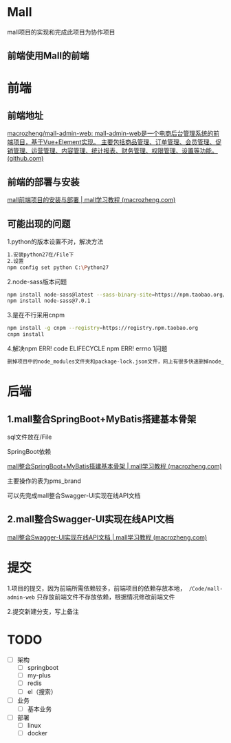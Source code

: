 # Mall

mall项目的实现和完成此项目为协作项目

## 前端使用Mall的前端

# 前端

## 前端地址

[macrozheng/mall-admin-web: mall-admin-web是一个电商后台管理系统的前端项目，基于Vue+Element实现。 主要包括商品管理、订单管理、会员管理、促销管理、运营管理、内容管理、统计报表、财务管理、权限管理、设置等功能。 (github.com)](https://github.com/macrozheng/mall-admin-web)

## 前端的部署与安装

[mall前端项目的安装与部署 | mall学习教程 (macrozheng.com)](https://www.macrozheng.com/mall/deploy/mall_deploy_web.html#windows下的安装及部署)

## 可能出现的问题

1.python的版本设置不对，解决方法

~~~bash
1.安装python27在/File下
2.设置
npm config set python C:\Python27
~~~

2.node-sass版本问题

~~~bash
npm install node-sass@latest --sass-binary-site=https://npm.taobao.org/mirrors/node-sass
npm install node-sass@7.0.1
~~~

3.是在不行采用cnpm

~~~bash
npm install -g cnpm --registry=https://registry.npm.taobao.org
cnpm install
~~~

4.解决npm ERR! code ELIFECYCLE npm ERR! errno 1问题

~~~bash
删掉项目中的node_modules文件夹和package-lock.json文件，网上有很多快速删掉node_modules的指令和方法，但是我照搬了一下，发现都不行，所以还是手动删掉是最快的。
~~~

# 后端

## 1.mall整合SpringBoot+MyBatis搭建基本骨架

sql文件放在/File

SpringBoot依赖

[mall整合SpringBoot+MyBatis搭建基本骨架 | mall学习教程 (macrozheng.com)](https://www.macrozheng.com/mall/architect/mall_arch_01.html#添加mybatis的java配置)

主要操作的表为pms_brand

可以先完成mall整合Swagger-UI实现在线API文档

## 2.mall整合Swagger-UI实现在线API文档

[mall整合Swagger-UI实现在线API文档 | mall学习教程 (macrozheng.com)](https://www.macrozheng.com/mall/architect/mall_arch_02.html#项目使用框架介绍)

# 提交

1.项目的提交，因为前端所需依赖较多，前端项目的依赖存放本地，` /Code/mall-admin-web` 只存放前端文件不存放依赖，根据情况修改前端文件

2.提交新建分支，写上备注

# TODO

- [ ] 架构
  - [ ] springboot
  - [ ] my-plus
  - [ ] redis
  - [ ] el（搜索）
- [ ] 业务
  - [ ] 基本业务
- [ ] 部署
  - [ ] linux
  - [ ] docker